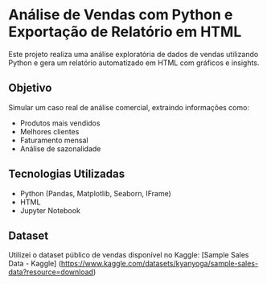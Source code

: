 # Análise de Vendas com Python e Exportação de Relatório em HTML
Este projeto realiza uma análise exploratória de dados de vendas utilizando Python e gera um relatório automatizado em HTML com gráficos e insights.

## Objetivo
Simular um caso real de análise comercial, extraindo informações como:
- Produtos mais vendidos
- Melhores clientes
- Faturamento mensal
- Análise de sazonalidade

## Tecnologias Utilizadas
- Python (Pandas, Matplotlib, Seaborn, IFrame)
- HTML
- Jupyter Notebook

## Dataset
Utilizei o dataset público de vendas disponível no Kaggle: [Sample Sales Data - Kaggle] (https://www.kaggle.com/datasets/kyanyoga/sample-sales-data?resource=download)
